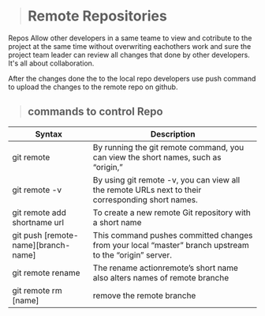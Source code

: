 > # Remote Repositories

Repos Allow other developers in a same teame to view and cotribute to the project at the same time without overwriting eachothers work and sure the project team leader can review all changes that done by other developers.
It's all about collaboration.

After the changes done the to the local repo developers use push command to upload the changes to the remote repo on github.


> ## commands to control Repo

 Syntax |  Description
------------ | -------------
git remote    | By running the git remote command, you can view the short names, such as “origin,”
git remote -v | By using git remote -v, you can view all the remote URLs next to their corresponding short names.
git remote add shortname url | To create a new remote Git repository with a short name
git push [remote-name][branch-name] | This command pushes committed changes from your local “master” branch upstream to the “origin” server.
git remote rename | The rename actionremote’s short name also alters names of remote branche 
git remote rm [name] | remove the remote branche


